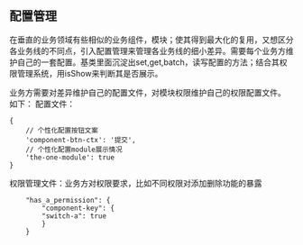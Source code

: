 ##  配置管理
在垂直的业务领域有些相似的业务组件，模块；使其得到最大化的复用，又想区分各业务线的不同点，引入配置管理来管理各业务线的细小差异。需要每个业务方维护自己的一套配置。基类里面沉淀出set,get,batch，读写配置的方法；结合其权限管理系统，用isShow来判断其是否展示。

业务方需要对差异维护自己的配置文件，对模块权限维护自己的权限配置文件。
如下：
配置文件：

```
{   
    // 个性化配置按钮文案
    'component-btn-ctx': '提交',
    // 个性化配置module展示情况
    'the-one-module': true
}
```

权限管理文件：业务方对权限要求，比如不同权限对添加删除功能的暴露
```
    "has_a_permission": {
        "component-key": {
        "switch-a": true
        }
    }
```

